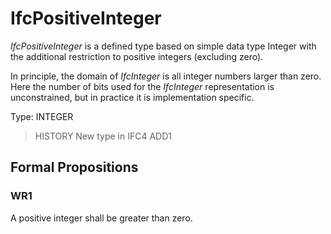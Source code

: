 # IfcPositiveInteger

_IfcPositiveInteger_ is a defined type based on simple data type Integer with the additional restriction to positive integers (excluding zero).
<!-- end of short definition -->


In principle, the domain of _IfcInteger_ is all integer numbers larger than zero. Here the number of bits used for the _IfcInteger_ representation is unconstrained, but in practice it is implementation specific.

Type: INTEGER

> HISTORY New type in IFC4 ADD1

## Formal Propositions

### WR1
A positive integer shall be greater than zero.

